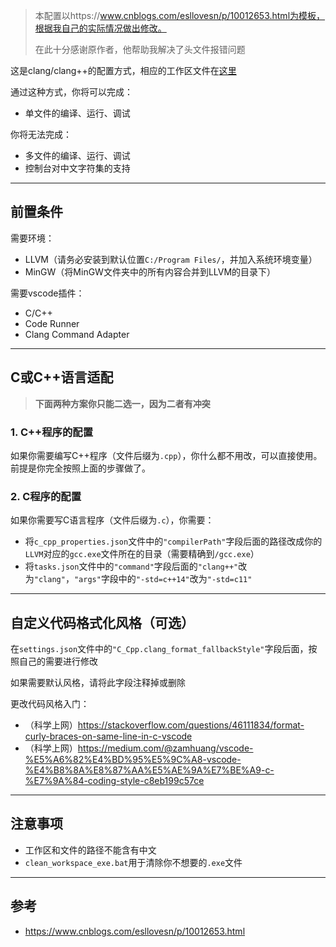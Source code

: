 > 本配置以https://www.cnblogs.com/esllovesn/p/10012653.html为模板，根据我自己的实际情况做出修改。
>
> 在此十分感谢原作者，他帮助我解决了头文件报错问题

这是clang/clang++的配置方式，相应的工作区文件在[这里](../clang_clang++) 

通过这种方式，你将可以完成：

* 单文件的编译、运行、调试

你将无法完成：

* 多文件的编译、运行、调试
* 控制台对中文字符集的支持

---

## 前置条件

需要环境：

* LLVM（请务必安装到默认位置`C:/Program Files/`，并加入系统环境变量）
* MinGW（将MinGW文件夹中的所有内容合并到LLVM的目录下）

需要vscode插件：

* C/C++
* Code Runner
* Clang Command Adapter

---

## C或C++语言适配

> **下面两种方案你只能二选一，因为二者有冲突** 

### 1. C++程序的配置

如果你需要编写C++程序（文件后缀为`.cpp`），你什么都不用改，可以直接使用。前提是你完全按照上面的步骤做了。

### 2. C程序的配置

如果你需要写C语言程序（文件后缀为`.c`），你需要：

* 将`c_cpp_properties.json`文件中的`"compilerPath"`字段后面的路径改成你的`LLVM`对应的`gcc.exe`文件所在的目录（需要精确到`/gcc.exe`）
* 将`tasks.json`文件中的`"command"`字段后面的`"clang++"`改为`"clang"`，`"args"`字段中的`"-std=c++14"`改为`"-std=c11"`

---

## 自定义代码格式化风格（可选）

在`settings.json`文件中的`"C_Cpp.clang_format_fallbackStyle"`字段后面，按照自己的需要进行修改

如果需要默认风格，请将此字段注释掉或删除

更改代码风格入门：

* （科学上网）https://stackoverflow.com/questions/46111834/format-curly-braces-on-same-line-in-c-vscode 
* （科学上网）https://medium.com/@zamhuang/vscode-%E5%A6%82%E4%BD%95%E5%9C%A8-vscode-%E4%B8%8A%E8%87%AA%E5%AE%9A%E7%BE%A9-c-%E7%9A%84-coding-style-c8eb199c57ce 

---

## 注意事项

* 工作区和文件的路径不能含有中文
* `clean_workspace_exe.bat`用于清除你不想要的`.exe`文件

---


## 参考

* https://www.cnblogs.com/esllovesn/p/10012653.html

